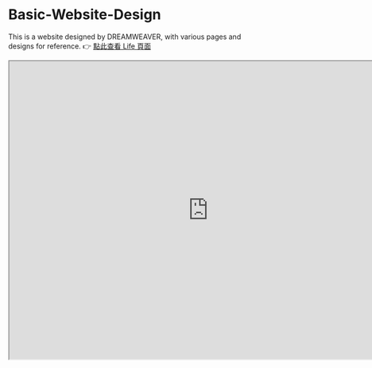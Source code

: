 # Basic-Website-Design
This is a website designed by DREAMWEAVER, with various pages and designs for reference.
👉 [點此查看 Life 頁面](https://wajason.github.io/Basic-Website-Design/life.html)
<iframe src="https://wajason.github.io/Basic-Website-Design/life.html" width="800" height="600"></iframe>

